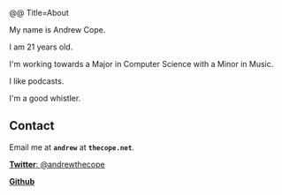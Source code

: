 @@ Title=About


My name is Andrew Cope. 

I am 21 years old.

I'm working towards a Major in Computer Science with a Minor in Music.

I like podcasts.

I'm a good whistler.


Contact
--------


Email me at **`andrew`** at **`thecope.net`**.

<a href="http://twitter.com/andrewthecope">**Twitter**: @andrewthecope</a>

<a href="http://github.com/andrewthecope">**Github**</a>




